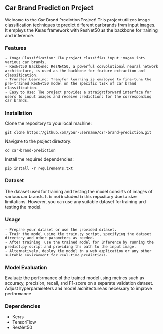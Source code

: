 ## Car Brand Prediction Project

Welcome to the Car Brand Prediction Project! This project utilizes image classification techniques to predict different car brands from input images. It employs the Keras framework with ResNet50 as the backbone for training and inference.

### Features
    - Image Classification: The project classifies input images into various car brands.
    - ResNet50 Backbone: ResNet50, a powerful convolutional neural network architecture, is used as the backbone for feature extraction and classification.
    - Transfer Learning: Transfer learning is employed to fine-tune the pre-trained ResNet50 model on the specific task of car brand classification.
    - Easy to Use: The project provides a straightforward interface for users to input images and receive predictions for the corresponding car brands.


### Installation

Clone the repository to your local machine:

```
git clone https://github.com/your-username/car-brand-prediction.git
```
Navigate to the project directory:

```
cd car-brand-prediction
```

Install the required dependencies:
```
pip install -r requirements.txt
```

### Dataset
The dataset used for training and testing the model consists of images of various car brands. It is not included in this repository due to size limitations. However, you can use any suitable dataset for training and testing the model.

### Usage
    - Prepare your dataset or use the provided dataset.
    - Train the model using the train.py script, specifying the dataset directory and other parameters as needed.
    - After training, use the trained model for inference by running the predict.py script and providing the path to the input image.
    - Alternatively, deploy the model in a web application or any other suitable environment for real-time predictions.


### Model Evaluation
Evaluate the performance of the trained model using metrics such as accuracy, precision, recall, and F1-score on a separate validation dataset. Adjust hyperparameters and model architecture as necessary to improve performance.

### Dependencies
- Keras
- TensorFlow
- ResNet50